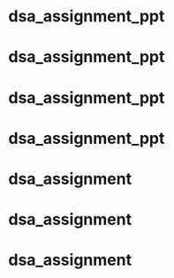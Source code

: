 # dsa_assignment_ppt
# dsa_assignment_ppt
# dsa_assignment_ppt
# dsa_assignment_ppt
# dsa_assignment
# dsa_assignment
# dsa_assignment
